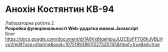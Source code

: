 # Анохін Костянтин КВ-94
Лабораторна робота 2  
**Розробка функціональності Web-додатка мовою Javascript**  
Блог  
https://docs.google.com/document/d/1A9Vx8tqehjpuJU2CEoFFTG6hJVBLHvuV/edit?usp=sharing&ouid=107519938611227520745&rtpof=true&sd=true

